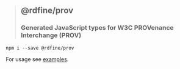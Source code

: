 > ## @rdfine/prov
> ### Generated JavaScript types for W3C PROVenance Interchange (PROV)

```
npm i --save @rdfine/prov
```

For usage see [examples](../../examples).
